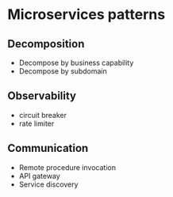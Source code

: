 # Microservices patterns

## Decomposition
- Decompose by business capability
- Decompose by subdomain

## Observability
- circuit breaker
- rate limiter

## Communication
- Remote procedure invocation
- API gateway
- Service discovery
